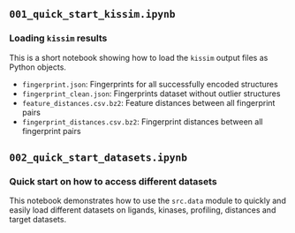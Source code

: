 ## `001_quick_start_kissim.ipynb`

### Loading `kissim` results

This is a short notebook showing how to load the `kissim` output files as Python objects.

- `fingerprint.json`: Fingerprints for all successfully encoded structures
- `fingerprint_clean.json`: Fingerprints dataset without outlier structures
- `feature_distances.csv.bz2`: Feature distances between all fingerprint pairs
- `fingerprint_distances.csv.bz2`: Fingerprint distances between all fingerprint pairs


## `002_quick_start_datasets.ipynb`

### Quick start on how to access different datasets

This notebook demonstrates how to use the `src.data` module to quickly and easily load different datasets on ligands, kinases, profiling, distances and target datasets.
